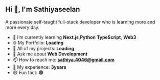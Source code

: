 ## Hi 👋, I'm Sathiyaseelan

A passionate self-taught full-stack developer who is learning more and more every day.

- 🔭 I’m currently learning **Next.js**,**Python** **TypeScript**, **Web3**
- 🌐 My Portfolio: **Loading**
- 💼 All of my projects: **Loading**
- 💬 Ask me about **Web Development**
- 📫 How to reach me: **sathiya.4046@gmail.com**
- 🧾 My experience: **3years**
- 😄 Fun fact: **😄**
